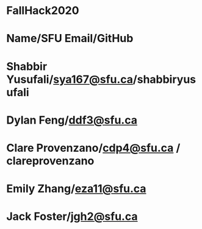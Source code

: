 # FallHack2020
# Name/SFU Email/GitHub
# Shabbir Yusufali/sya167@sfu.ca/shabbiryusufali
# Dylan Feng/ddf3@sfu.ca
# Clare Provenzano/cdp4@sfu.ca / clareprovenzano
# Emily Zhang/eza11@sfu.ca
# Jack Foster/jgh2@sfu.ca
